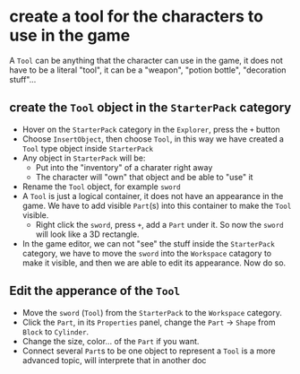 # create a tool for the characters to use in the game

A `Tool` can be anything that the character can use in the game, it does not have to be a literal "tool", it can be a "weapon", "potion bottle", "decoration stuff"...

## create the `Tool` object in the `StarterPack` category

* Hover on the `StarterPack` category in the `Explorer`, press the `+` button
* Choose `InsertObject`, then choose `Tool`, in this way we have created a `Tool` type object inside `StarterPack`
* Any object in `StarterPack` will be:
  * Put into the "inventory" of a charater right away
  * The character will "own" that object and be able to "use" it
* Rename the `Tool` object, for example `sword`
* A `Tool` is just a logical container, it does not have an appearance in the game. We have to add visible `Part`(s) into this container to make the `Tool` visible. 
  * Right click the `sword`, press `+`, add a `Part` under it. So now the `sword` will look like a 3D rectangle.
* In the game editor, we can not "see" the stuff inside the `StarterPack` category, we have to move the `sword` into the `Workspace` catagory to make it visible, and then we are able to edit its appearance. Now do so.

## Edit the apperance of the `Tool`

* Move the `sword` (`Tool`) from the `StarterPack` to the `Workspace` category.
* Click the `Part`, in its `Properties` panel, change the `Part` -> `Shape` from `Block` to `Cylinder`.
* Change the size, color... of the `Part` if you want.
* Connect several `Part`s to be one object to represent a `Tool` is a more advanced topic, will interprete that in another doc
